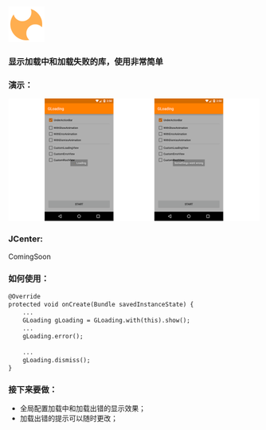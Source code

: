 
![图标](https://github.com/goyourfly/GLoading/blob/master/app/src/main/res/mipmap-hdpi/ic_launcher.png?raw=true)

### 显示加载中和加载失败的库，使用非常简单

### 演示：
![效果展示](https://github.com/goyourfly/GLoading/blob/master/img/show.png?raw=true)


### JCenter:
 ComingSoon

### 如何使用：

    @Override
    protected void onCreate(Bundle savedInstanceState) {
        ...
        GLoading gLoading = GLoading.with(this).show();
        ...
        gLoading.error();
        
        ...
        gLoading.dismiss();
    }

### 接下来要做：
- 全局配置加载中和加载出错的显示效果；
- 加载出错的提示可以随时更改；
